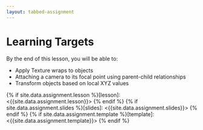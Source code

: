 ```yaml
---
layout: tabbed-assignment
---
```


# Learning Targets

By the end of this lesson, you will be able to:

* Apply Texture wraps to objects
* Attaching a camera to its focal point using parent-child relationships
* Transform objects based on local XYZ values

<!-- Don't edit links here, change them in _data/assignment.yml instead, -->

{% if site.data.assignment.lesson   %}[lesson]: <{{site.data.assignment.lesson}}>     {% endif %}
{% if site.data.assignment.slides   %}[slides]:   <{{site.data.assignment.slides}}>   {% endif %}
{% if site.data.assignment.template %}[template]: <{{site.data.assignment.template}}> {% endif %}

